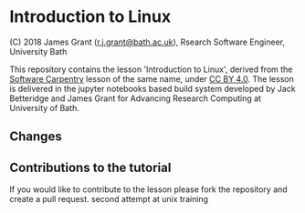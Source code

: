 # Introduction to Linux

(C) 2018 James Grant (r.j.grant@bath.ac.uk), Rsearch Software Engineer, University Bath

This repository contains the lesson 'Introduction to Linux', derived from the [Software Carpentry](https://software-carpentry.org/) lesson of the same name, under [CC BY 4.0](https://creativecommons.org/licenses/by/4.0/).
The lesson is delivered in the jupyter notebooks based build system developed by Jack Betteridge and James Grant for Advancing Research Computing at University of Bath.

## Changes



## Contributions to the tutorial

If you would like to contribute to the lesson please fork the repository and create a pull request.
second attempt at unix training
